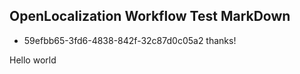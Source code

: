 ## OpenLocalization Workflow Test MarkDown
* 59efbb65-3fd6-4838-842f-32c87d0c05a2 
thanks!

Hello world